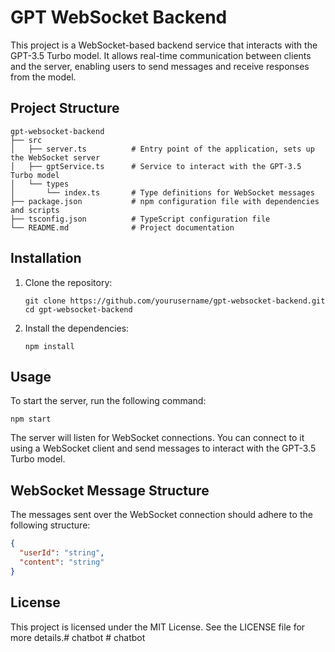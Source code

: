 # GPT WebSocket Backend

This project is a WebSocket-based backend service that interacts with the GPT-3.5 Turbo model. It allows real-time communication between clients and the server, enabling users to send messages and receive responses from the model.

## Project Structure

```
gpt-websocket-backend
├── src
│   ├── server.ts          # Entry point of the application, sets up the WebSocket server
│   ├── gptService.ts      # Service to interact with the GPT-3.5 Turbo model
│   └── types
│       └── index.ts       # Type definitions for WebSocket messages
├── package.json           # npm configuration file with dependencies and scripts
├── tsconfig.json          # TypeScript configuration file
└── README.md              # Project documentation
```

## Installation

1. Clone the repository:
   ```
   git clone https://github.com/yourusername/gpt-websocket-backend.git
   cd gpt-websocket-backend
   ```

2. Install the dependencies:
   ```
   npm install
   ```

## Usage

To start the server, run the following command:
```
npm start
```

The server will listen for WebSocket connections. You can connect to it using a WebSocket client and send messages to interact with the GPT-3.5 Turbo model.

## WebSocket Message Structure

The messages sent over the WebSocket connection should adhere to the following structure:

```json
{
  "userId": "string",
  "content": "string"
}
```

## License

This project is licensed under the MIT License. See the LICENSE file for more details.#   c h a t b o t  
 #   c h a t b o t  
 
